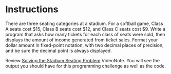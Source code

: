 # Instructions  

There are three seating categories at a stadium. For a softball game, Class A seats cost $15, Class B seats cost $12, and Class C seats cost $9. Write a program that asks how many tickets for each class of seats were sold, then displays the amount of income generated from ticket sales. Format your dollar amount in fixed-point notation, with two decimal places of precision, and be sure the decimal point is always displayed.

Review [Solving the Stadium Seating Problem](https://mediaplayer.pearsoncmg.com/assets/gaddis_cpp10e_0303_Solving_Stadium_Seating_Problem) VideoNote. You will see the output you should have for this programming challenge as well as the code. 